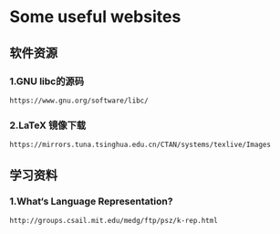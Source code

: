 # Some useful websites
## 软件资源

### 1.GNU libc的源码
    https://www.gnu.org/software/libc/
### 2.LaTeX 镜像下载
    https://mirrors.tuna.tsinghua.edu.cn/CTAN/systems/texlive/Images

## 学习资料

### 1.What‘s Language Representation?
    http://groups.csail.mit.edu/medg/ftp/psz/k-rep.html